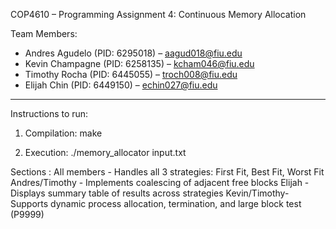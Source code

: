 COP4610 – Programming Assignment 4: Continuous Memory Allocation

Team Members:
- Andres Agudelo (PID: 6295018) – aagud018@fiu.edu
- Kevin Champagne (PID: 6258135) – kcham046@fiu.edu
- Timothy Rocha (PID: 6445055) – troch008@fiu.edu
- Elijah Chin (PID: 6449150) – echin027@fiu.edu

-------------------------------------
Instructions to run:

1. Compilation:
   make

2. Execution:
   ./memory_allocator input.txt

Sections :
All members - Handles all 3 strategies: First Fit, Best Fit, Worst Fit
Andres/Timothy - Implements coalescing of adjacent free blocks
Elijah - Displays summary table of results across strategies
Kevin/Timothy- Supports dynamic process allocation, termination, and large block test (P9999)
